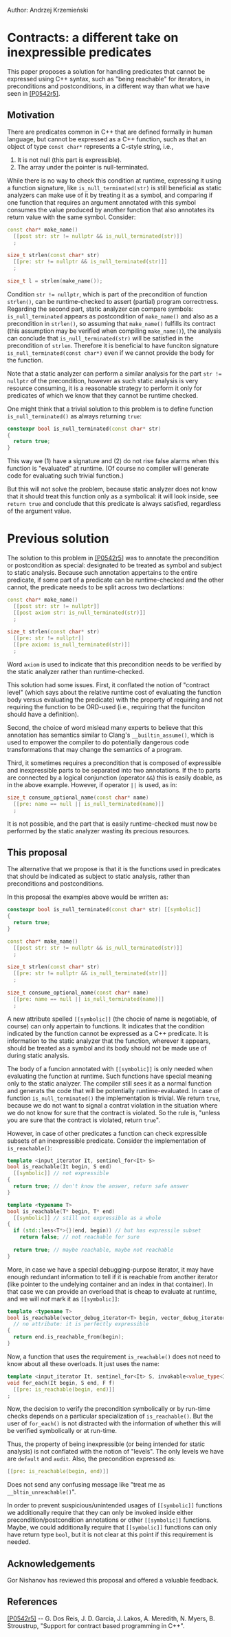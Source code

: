 Author: Andrzej Krzemieński


Contracts: a different take on inexpressible predicates
=======================================================

This paper proposes a solution for handling predicates that cannot be expressed using C++ syntax,
such as "being reachable" for iterators, in preconditions and postconditions, in a different way than
what we have seen in [[P0542r5]](http://www.open-std.org/jtc1/sc22/wg21/docs/papers/2018/P0542r5.html).


Motivation
----------

There are predicates common in C++ that are defined formally in human language, but cannot be expressed
as a C++ function, such as that an object of type `const char*` represents a C-style string, i.e.,

1. It is not null (this part is expressible).
2. The array under the pointer is null-terminated.

While there is no way to check this condition at runtime, expressing it using a function signature, 
like `is_null_terminated(str)` is still beneficial as static analyzers can make use of it by treating
it as a symbol, and comparing if one function that requires an argument annotated with this symbol
consumes the value produced by another function that also annotates its return value with the same symbol.
Consider:

```c++
const char* make_name()
  [[post str: str != nullptr && is_null_terminated(str)]]
  ;
  
size_t strlen(const char* str)
  [[pre: str != nullptr && is_null_terminated(str)]]
  ;
  
size_t l = strlen(make_name());
```

Condition `str != nullptr`, which is part of the precondition of function `strlen()`, can be runtime-checked
to assert (partial) program correctness. Regarding the second part, static analyzer can compare symbols:
`is_null_terminated` appears as postcondition of `make_name()` and also as a precondition in `strlen()`,
so assuming that `make_name()` fulfills its contract (this assumption may be verified when compiling `make_name()`),
the analysis can conclude that `is_null_terminated(str)` will be satisfied in the precondition of `strlen`. 
Therefore it is beneficial to have funciton signature `is_null_terminated(const char*)` even if we cannot provide the body
for the function.

Note that a static analyzer can perform a similar analysis for the part `str != nullptr` of the precondition,
however as such static analysis is very resource consuming, it is a reasonable strategy to perform it only
for predicates of which we know that they cannot be runtime checked.

One might think that a trivial solution to this problem is to define function `is_null_terminated()` as always returning `true`:

```c++
constexpr bool is_null_terminated(const char* str)
{
  return true;
}
```

This way we (1) have a signature and (2) do not rise false alarms when this function is "evaluated" at runtime. 
(Of course no compiler will generate code for evaluating such trivial function.)

But this will not solve the problem, because static analyzer does not know that it should treat this function
only as a symbolical: it will look inside, see `return true` and conclude that this predicate is always satisfied,
regardless of the argument value.


Previous solution
=================

The solution to this problem in [[P0542r5]](http://www.open-std.org/jtc1/sc22/wg21/docs/papers/2018/P0542r5.html) was to
annotate the precondition or postcondition as special: designated to be treated as symbol and subject to static analysis.
Because such annotation appertains to the entire predicate, if some part of a predicate can be runtime-checked and the other
cannot, the predicate needs to be split across two declartions:

```c++
const char* make_name()
  [[post str: str != nullptr]]
  [[post axiom str: is_null_terminated(str)]]
  ;
  
size_t strlen(const char* str)
  [[pre: str != nullptr]]
  [[pre axiom: is_null_terminated(str)]]
  ;
```

Word `axiom` is used to indicate that this precondition needs to be verified by the static analyzer rather than
runtime-checked.

This solution had some issues. First, it conflated the notion of "contract level" (which says about the relative runtime cost
of evaluating the function body versus evaluating the predicate) with the property of requiring and not requiring the function
to be ORD-used (i.e., requiring that the funciton should have a definition).

Second, the choice of word mislead many experts to believe that this annotation has semantics similar to Clang's
`__builtin_assume()`, which is used to empower the compiler to do potentially dangerous code transformations that may
change the semantics of a program.

Third, it sometimes requires a precondition that is composed of expressible and inexpressible parts to be separated into
two annotations. If the to parts are connected by a logical conjunction (operator `&&`) this is easily doable, as in the above
example. However, if operator `||` is used, as in:

```c++
size_t consume_optional_name(const char* name)
  [[pre: name == null || is_null_terminated(name)]]
  ;
```

It is not possible, and the part that is easily runtime-checked must now be performed by the static analyzer wasting its
precious resources.


This proposal
-------------

The alternative that we propose is that it is the functions used in predicates  that should be indicated as subject
to static analysis, rather than preconditions and postconditions. 

In this proposal the examples above would be written as:

```c++
constexpr bool is_null_terminated(const char* str) [[symbolic]]
{
  return true;
}

const char* make_name()
  [[post str: str != nullptr && is_null_terminated(str)]]
  ;
  
size_t strlen(const char* str)
  [[pre: str != nullptr && is_null_terminated(str)]]
  ;
  
size_t consume_optional_name(const char* name)
  [[pre: name == null || is_null_terminated(name)]]
  ;
```

A new attribute spelled `[[symbolic]]` (the chocie of name is negotiable, of course) can only appertain to functions. It indicates that the condition indicated by the function cannot be expressed as a C++ predicate. It is information to the
static analyzer that the function, wherever it appears, should be treated as a symbol and its body should not be made use of
during static analysis. 

The body of a funcion annotated with `[[symbolic]]` is only needed when evaluating the function at runtime. Such functions
have special meaning only to the static analyzer. The compiler still sees it as a normal function and generats the code that 
will be potentially runtime-evaluated. In case of function `is_null_terminated()` the implementation is trivial. We return `true`, because we do not want to signal a contrat violation in the situation where we do not know for sure that the contract is violated. So the rule is, "unless you are sure that the contract is violated, return `true`". 

However, in case of other predicates a function can check expressible subsets of an inexpressible predicate. Consider the implementation of `is_reachable()`:

```c++
template <input_iterator It, sentinel_for<It> S>
bool is_reachable(It begin, S end)
  [[symbolic]] // not expressible
{
  return true; // don't know the answer, return safe answer
}

template <typename T>
bool is_reachable(T* begin, T* end)
  [[symbolic]] // still not expressible as a whole
{
  if (std::less<T*>{}(end, begin)) // but has expressile subset
    return false; // not reachable for sure
  
  return true; // maybe reachable, maybe not reachable
}
```

More, in case we have a special debugging-purpose iterator, it may have enough redundant information to tell if it is reachable from another iterator (like pointer to the undelying container and an index in that container). In that case we can provide an overload that is cheap to evaluate at runtime, and we will *not* mark it as `[[symbolic]]`:

```c++
template <typename T>
bool is_reachable(vector_debug_iterator<T> begin, vector_debug_iterator<T> end)
  // no attribute: it is perfectly expressible
{
  return end.is_reachable_from(begin);
}
```

Now, a function that uses the requirement `is_reachable()` does not need to know about all these overloads. It just uses the name:

```c++
template <input_iterator It, sentinel_for<It> S, invokable<value_type<It> F>>
void for_each(It begin, S end, F f)
  [[pre: is_reachable(begin, end)]]
;
```

Now, the decision to verify the precondition symbolically or by run-time checks depends on a particular specialization of `is_reachable()`. But the user of `for_each()` is not distracted with the information of whether this will be verified symbolically or at run-time. 

Thus, the property of being inexpressible (or being intended for static analysis) is not conflated with the notion of "levels".
The only levels we have are `default` and `audit`. Also, the precondition expressed as:

```c++
[[pre: is_reachable(begin, end)]]
```

Does not send any confusing message like "treat me as `__bltin_unreachable()`".

In order to prevent suspicious/unintended usages of `[[symbolic]]` functions we additionally require that they can only be invoked inside either precondition/postcondition annotations or other `[[symbolic]]` functions. Maybe, we could additionally require that `[[symbolic]]` functions can only have return type `bool`, but it is not clear at this point if this requirement is needed. 


Acknowledgements
----------------

Gor Nishanov has reviewed this proposal and offered a valuable feedback.


References
----------

[[P0542r5]](http://www.open-std.org/jtc1/sc22/wg21/docs/papers/2018/P0542r5.html) -- G. Dos Reis, J. D. Garcia, J. Lakos, A. Meredith, N. Myers, B. Stroustrup, "Support for contract based programming in C++".
